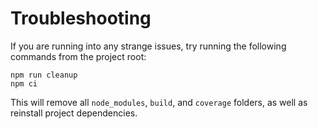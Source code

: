 # Troubleshooting

If you are running into any strange issues, try running the following commands from the project root:

```terminal
npm run cleanup
npm ci
```

This will remove all `node_modules`, `build`, and `coverage` folders, as well as reinstall project dependencies.
